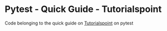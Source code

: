 # Pytest - Quick Guide - Tutorialspoint

Code belonging to the quick guide on [Tutorialspoint](https://www.tutorialspoint.com/pytest/pytest_quick_guide.htm) on pytest